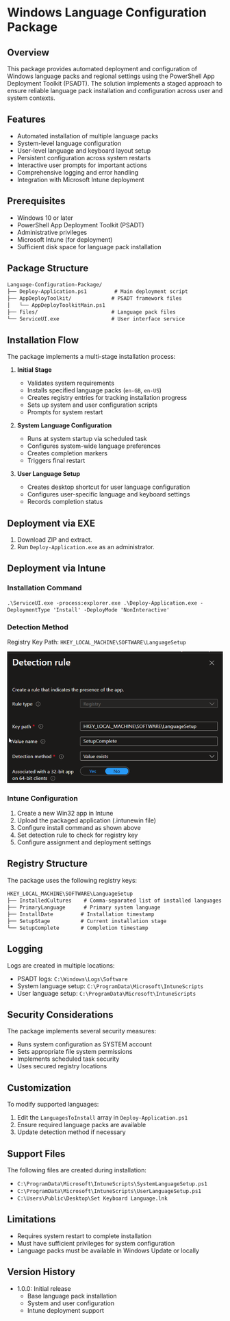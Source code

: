 # Windows Language Configuration Package

## Overview
This package provides automated deployment and configuration of Windows language packs and regional settings using the PowerShell App Deployment Toolkit (PSADT). The solution implements a staged approach to ensure reliable language pack installation and configuration across user and system contexts.

## Features
- Automated installation of multiple language packs
- System-level language configuration
- User-level language and keyboard layout setup
- Persistent configuration across system restarts
- Interactive user prompts for important actions
- Comprehensive logging and error handling
- Integration with Microsoft Intune deployment

## Prerequisites
- Windows 10 or later
- PowerShell App Deployment Toolkit (PSADT)
- Administrative privileges
- Microsoft Intune (for deployment)
- Sufficient disk space for language pack installation

## Package Structure
```
Language-Configuration-Package/
├── Deploy-Application.ps1         # Main deployment script
├── AppDeployToolkit/             # PSADT framework files
│   └── AppDeployToolkitMain.ps1
├── Files/                        # Language pack files
└── ServiceUI.exe                 # User interface service
```

## Installation Flow
The package implements a multi-stage installation process:

1. **Initial Stage**
   - Validates system requirements
   - Installs specified language packs (`en-GB`, `en-US`)
   - Creates registry entries for tracking installation progress
   - Sets up system and user configuration scripts
   - Prompts for system restart

2. **System Language Configuration**
   - Runs at system startup via scheduled task
   - Configures system-wide language preferences
   - Creates completion markers
   - Triggers final restart

3. **User Language Setup**
   - Creates desktop shortcut for user language configuration
   - Configures user-specific language and keyboard settings
   - Records completion status

## Deployment via EXE

1. Download ZIP and extract.
2. Run `Deploy-Application.exe` as an administrator.


## Deployment via Intune

### Installation Command
```
.\ServiceUI.exe -process:explorer.exe .\Deploy-Application.exe -DeploymentType 'Install' -DeployMode 'NonInteractive'
```

### Detection Method
Registry Key Path: `HKEY_LOCAL_MACHINE\SOFTWARE\LanguageSetup`

![registry setup for Intune Win32](img/image.png)

### Intune Configuration
1. Create a new Win32 app in Intune
2. Upload the packaged application (.intunewin file)
3. Configure install command as shown above
4. Set detection rule to check for registry key
5. Configure assignment and deployment settings

## Registry Structure
The package uses the following registry keys:

```
HKEY_LOCAL_MACHINE\SOFTWARE\LanguageSetup
├── InstalledCultures    # Comma-separated list of installed languages
├── PrimaryLanguage      # Primary system language
├── InstallDate         # Installation timestamp
├── SetupStage          # Current installation stage
└── SetupComplete       # Completion timestamp
```

## Logging
Logs are created in multiple locations:
- PSADT logs: `C:\Windows\Logs\Software`
- System language setup: `C:\ProgramData\Microsoft\IntuneScripts`
- User language setup: `C:\ProgramData\Microsoft\IntuneScripts`

## Security Considerations
The package implements several security measures:
- Runs system configuration as SYSTEM account
- Sets appropriate file system permissions
- Implements scheduled task security
- Uses secured registry locations

## Customization
To modify supported languages:
1. Edit the `LanguagesToInstall` array in `Deploy-Application.ps1`
2. Ensure required language packs are available
3. Update detection method if necessary

## Support Files
The following files are created during installation:
- `C:\ProgramData\Microsoft\IntuneScripts\SystemLanguageSetup.ps1`
- `C:\ProgramData\Microsoft\IntuneScripts\UserLanguageSetup.ps1`
- `C:\Users\Public\Desktop\Set Keyboard Language.lnk`

## Limitations
- Requires system restart to complete installation
- Must have sufficient privileges for system configuration
- Language packs must be available in Windows Update or locally

## Version History
- 1.0.0: Initial release
  - Base language pack installation
  - System and user configuration
  - Intune deployment support